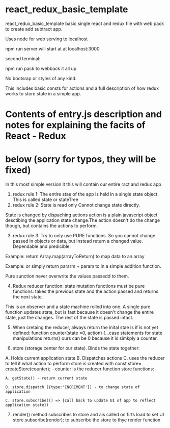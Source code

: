 # react_redux_basic_template
react_redux_basic_template basic single react and redux file with web pack to create add subtract app.

Uses node for web serving to localhost 

npm run server will start at at localhost:3000


second terminal:

npm run pack to webback it all up

No bootsrap or styles of any kind. 

This includes basic consts for actions and a full description of how redux works to store state in a simple app.

# Contents of entry.js description and notes for explaining the facits of React - Redux 
# below (sorry for typos, they will be fixed)

 In this most simple version it this will contain our entire ract and redux app
 
1. redux rule 1: The entire stae of the app is held in a single state object. This is called state or stateTree
2. redux rule 2: State is read only Cannot change state directly. 

State is changed by dispaching actions
action is a plain javascript object desctibing the application state change.The action doesn't do the change though, but contains the actions to perform.

3. redux rule 3. Try to only use PURE functions. So you cannot change passed in objects or data, but instead return a changed value. Dependable and predicible.

Example: return Array.map(arrayToReturn) to map data to an array

Example: or simply return pararm + param to in a simple addition function. 

  Pure sunction never overwrite the values passedd to them.
  
4. Redux reducer function: state mutation functions must be pure functions: takes the previous state and the action passed and returns the next state.

This is an observer and a state machine rolled into one. 
A single pure function updates state, but is fast because it doesn't change the entire state, just the changes. The rest of the state is passed intact. 

5. When cretaing the reducer, always return the inital stae is if is not yet defined:
  function counter(state =0, action) {...case statements for state manipulations returns}
   ours can be 0 because it is simkply a counter.
   
6. store (storage center for our state). Binds the state together:

  A. Holds current application state
  B. Dispatches actions
  C. uses the reducer to tell it what action to perform
    store is created with const store= createStore(counter); - counter is the reducer function
    store functions:
    
    A. getState() - return current state

    B. store.dispatch ({type:'INCREMENT'}) - to change state of application
    
    C. store.subscribe(() => {call back to update UI of app to reflect application state})
7. render() method subscribes to store and ais called on firts load to set UI store.subscribe(render); to subscribe the store to thye render function
    



